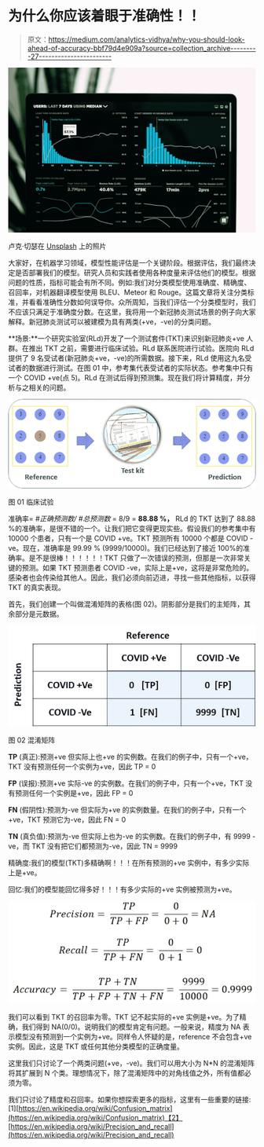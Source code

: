 # 为什么你应该着眼于准确性！！

> 原文：<https://medium.com/analytics-vidhya/why-you-should-look-ahead-of-accuracy-bbf79d4e909a?source=collection_archive---------27----------------------->

![](img/1cf6a6a719fcfccdd32ee0a8e9d9ddb9.png)

卢克·切瑟在 [Unsplash](https://unsplash.com?utm_source=medium&utm_medium=referral) 上的照片

大家好，在机器学习领域，模型性能评估是一个关键阶段。根据评估，我们最终决定是否部署我们的模型。研究人员和实践者使用各种度量来评估他们的模型。根据问题的性质，指标可能会有所不同。例如:我们对分类模型使用准确度、精确度、召回率，对机器翻译模型使用 BLEU、Meteor 和 Rouge。这篇文章将关注分类标准，并看看准确性分数如何误导你。众所周知，当我们评估一个分类模型时，我们不应该只满足于准确度分数。在这里，我将用一个新冠肺炎测试场景的例子向大家解释。新冠肺炎测试可以被建模为具有两类(+ve，-ve)的分类问题。

**场景:**一个研究实验室(RLd)开发了一个测试套件(TKT)来识别新冠肺炎+ve 人群。在推出 TKT 之前，需要进行临床试验。RLd 联系医院进行试验。医院向 RLd 提供了 9 名受试者(新冠肺炎+ve，-ve)的所需数据。接下来，RLd 使用这九名受试者的数据进行测试。在图 01 中，参考集代表受试者的实际状态。参考集中只有一个 COVID +ve(点 5)。RLd 在测试后得到预测集。现在我们将计算精度，并分析与之相关的问题。

![](img/59b2b218664c7d3fa60747da7a51af2e.png)

图 01 临床试验

准确率= *#正确预测数/ #总预测数* = 8/9 = **88.88 %，** RLd 的 TKT 达到了 88.88 %的准确率，是很不错的一个。让我们把它变得更现实些。假设我们的参考集中有 10000 个患者，只有一个是 COVID +ve。TKT 预测所有 10000 个都是 COVID -ve。现在，准确率是 99.99 % (9999/10000)。我们已经达到了接近 100%的准确率。是不是很棒！！！！！！TKT 只做了一次错误的预测，但那是一次非常关键的预测。如果 TKT 预测患者 COVID -ve，实际上是+ve，这将是非常危险的。感染者也会传染给其他人。因此，我们必须向前迈进，寻找一些其他指标，以获得 TKT 的真实表现。

首先，我们创建一个叫做混淆矩阵的表格(图 02)。阴影部分是我们的主矩阵，其余部分是元数据。

![](img/952f4663e18f0d01d3ae8cd6fdb2ae1d.png)

图 02 混淆矩阵

**TP** (真正):预测+ve 但实际上也+ve 的实例数。在我们的例子中，只有一个+ve，TKT 没有预测任何一个实例为+ve，因此 TP = 0

**FP** (误报):预测+ve 实际-ve 的实例数。在我们的例子中，只有一个+ve，TKT 没有预测任何一个实例是+ve，因此 FP = 0

**FN** (假阴性):预测为-ve 但实际为+ve 的实例数量。在我们的例子中，只有一个+ve，TKT 预测它为-ve，因此 FN = 0

**TN** (真负值):预测为-ve 但实际上也为-ve 的实例数。在我们的例子中，有 9999 -ve，而 TKT 没有把它们都预测为-ve，因此 TN = 9999

精确度:我们的模型(TKT)多精确啊！！！在所有预测的+ve 实例中，有多少实际上是+ve。

回忆:我们的模型能回忆得多好！！！有多少实际的+ve 实例被预测为+ve。

![](img/e22f98bedaa55b23dd4dd883c1ee51a4.png)

我们可以看到 TKT 的召回率为零。TKT 记不起实际的+ve 实例是+ve。为了精确，我们得到 NA(0/0)。说明我们的模型肯定有问题。一般来说，精度为 NA 表示模型没有预测到一个实例为+ve。同样令人怀疑的是，reference 不会包含+ve 实例。因此，这是 TKT 或任何其他分类模型的正确度量。

这里我们只讨论了一个两类问题(+ve，-ve)。我们可以用大小为 N*N 的混淆矩阵将其扩展到 N 个类。理想情况下，除了混淆矩阵中的对角线值之外，所有值都必须为零。

我们只讨论了精度和召回率。如果你想探索更多的指标，这里有一些重要的链接:[1][https://en.wikipedia.org/wiki/Confusion_matrix](https://en.wikipedia.org/wiki/Confusion_matrix)【2】[https://en.wikipedia.org/wiki/Precision_and_recall](https://en.wikipedia.org/wiki/Precision_and_recall)